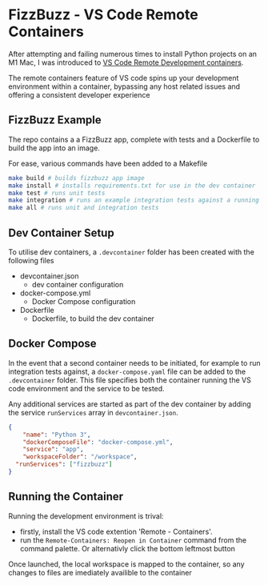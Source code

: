 # FizzBuzz - VS Code Remote Containers

After attempting and failing numerous times to install Python projects on an M1 Mac, I was introduced to [VS Code Remote Development containers](https://code.visualstudio.com/docs/remote/remote-overview). 

The remote containers feature of VS code spins up your development environment within a container, bypassing any host related issues and offering a consistent developer experience

## FizzBuzz Example

The repo contains a a FizzBuzz app, complete with tests and a Dockerfile to build the app into an image.

For ease, various commands have been added to a Makefile 

```bash
make build # builds fizzbuzz app image
make install # installs requirements.txt for use in the dev container
make test # runs unit tests
make integration # runs an example integration tests against a running FizzBuzz app
make all # runs unit and integration tests 
```

## Dev Container Setup

To utilise dev containers, a `.devcontainer` folder has been created with the following files

* devcontainer.json
  * dev container configuration
* docker-compose.yml
  * Docker Compose configuration
* Dockerfile
  * Dockerfile, to build the dev container


## Docker Compose

In the event that a second container needs to be initiated, for example to run integration tests against, a `docker-compose.yaml` file can be added to the `.devcontainer` folder. This file specifies both the container running the VS code environment and the service to be tested. 

Any additional services are started as part of the dev container by adding the service `runServices` array in `devcontainer.json`.

```json
{
	"name": "Python 3",
	"dockerComposeFile": "docker-compose.yml",
	"service": "app",
	"workspaceFolder": "/workspace",
  "runServices": ["fizzbuzz"]
}
```

## Running the Container

Running the development environment is trival:
* firstly, install the VS code extention 'Remote - Containers'. 
* run the `Remote-Containers: Reopen in Container` command from the command palette. Or alternativly click the bottom leftmost button 

Once launched, the local workspace is mapped to the container, so any changes to files are imediately availible to the container